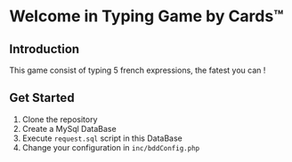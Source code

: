 # Welcome in Typing Game by Cards™

## Introduction
This game consist of typing 5 french expressions, the fatest you can !

## Get Started
1. Clone the repository
2. Create a MySql DataBase
3. Execute `request.sql` script in this DataBase
4. Change your configuration in `inc/bddConfig.php`